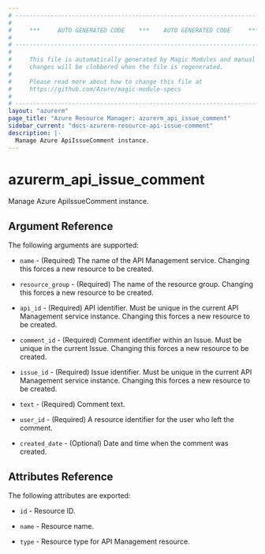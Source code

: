 ```yaml
---
# ----------------------------------------------------------------------------
#
#     ***     AUTO GENERATED CODE    ***    AUTO GENERATED CODE     ***
#
# ----------------------------------------------------------------------------
#
#     This file is automatically generated by Magic Modules and manual
#     changes will be clobbered when the file is regenerated.
#
#     Please read more about how to change this file at
#     https://github.com/Azure/magic-module-specs
#
# ----------------------------------------------------------------------------
layout: "azurerm"
page_title: "Azure Resource Manager: azurerm_api_issue_comment"
sidebar_current: "docs-azurerm-resource-api-issue-comment"
description: |-
  Manage Azure ApiIssueComment instance.
---
```


# azurerm_api_issue_comment

Manage Azure ApiIssueComment instance.


## Argument Reference

The following arguments are supported:

* `name` - (Required) The name of the API Management service. Changing this forces a new resource to be created.

* `resource_group` - (Required) The name of the resource group. Changing this forces a new resource to be created.

* `api_id` - (Required) API identifier. Must be unique in the current API Management service instance. Changing this forces a new resource to be created.

* `comment_id` - (Required) Comment identifier within an Issue. Must be unique in the current Issue. Changing this forces a new resource to be created.

* `issue_id` - (Required) Issue identifier. Must be unique in the current API Management service instance. Changing this forces a new resource to be created.

* `text` - (Required) Comment text.

* `user_id` - (Required) A resource identifier for the user who left the comment.

* `created_date` - (Optional) Date and time when the comment was created.

## Attributes Reference

The following attributes are exported:

* `id` - Resource ID.

* `name` - Resource name.

* `type` - Resource type for API Management resource.
